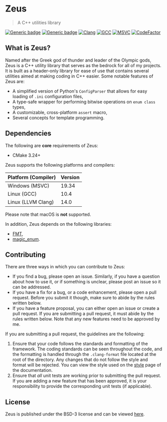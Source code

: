 # Zeus

> A C++ utilities library

[![Generic badge](https://img.shields.io/badge/License-BSD3-blue)](LICENSE)
[![Generic badge](https://img.shields.io/badge/Language-C++20-red.svg)](https://en.wikipedia.org/wiki/C%2B%2B17)
[![Clang](https://github.com/marovira/zeus/actions/workflows/clang.yml/badge.svg)](https://github.com/marovira/zeus/actions/workflows/clang.yml)
[![GCC](https://github.com/marovira/zeus/actions/workflows/gcc.yml/badge.svg)](https://github.com/marovira/zeus/actions/workflows/gcc.yml)
[![MSVC](https://github.com/marovira/zeus/actions/workflows/msvc.yml/badge.svg)](https://github.com/marovira/zeus/actions/workflows/msvc.yml)
[![CodeFactor](https://www.codefactor.io/repository/github/marovira/zeus/badge/master)](https://www.codefactor.io/repository/github/marovira/zeus/overview/master)

## What is Zeus?

Named after the Greek god of thunder and leader of the Olympic gods, Zeus is a C++ utility
library that serves as the bedrock for all of my projects. It is built as a header-only
library for ease of use that contains several utilities aimed at making coding in C++
easier. Some notable features of Zeus are:

* A simplified version of Python's `ConfigParser` that allows for easy loading of `.ini`
  configuration files,
* A type-safe wrapper for performing bitwise operations on `enum class` types,
* A customizable, cross-platform `assert` macro,
* Several concepts for template programming.

## Dependencies

The following are **core** requirements of Zeus:

* CMake 3.24+

Zeus supports the following platforms and compilers:

| Platform (Compiler) | Version |
|---------------------|---------|
| Windows (MSVC) | 19.34 |
| Linux (GCC) | 10.4 |
| Linux (LLVM Clang) | 14.0 |

Please note that macOS is **not** supported.

In addition, Zeus depends on the following libraries:

* [FMT](https://github.com/fmtlib/fmt),
* [magic_enum](https://github.com/Neargye/magic_enum).

## Contributing

There are three ways in which you can contribute to Zeus:

* If you find a bug, please open an issue. Similarly, if you have a question
  about how to use it, or if something is unclear, please post an issue so it
  can be addressed.
* If you have a fix for a bug, or a code enhancement, please open a pull
  request. Before you submit it though, make sure to abide by the rules written
  below.
* If you have a feature proposal, you can either open an issue or create a pull
  request. If you are submitting a pull request, it must abide by the rules
  written below. Note that any new features need to be approved by me.

If you are submitting a pull request, the guidelines are the following:

1. Ensure that your code follows the standards and formatting of the framework.
   The coding standards can be seen throughout the code, and the formatting is
   handled through the `.clang-format` file located at the root of the
   directory. Any changes that do not follow the style and format will be
   rejected. You can view the style used on the
   [style](https://marovira.github.io/zeus/style/) page of the documentation.
2. Ensure that *all* unit tests are working prior to submitting the pull
   request. If you are adding a new feature that has been approved, it is your
   responsibility to provide the corresponding unit tests (if applicable). 

## License

Zeus is published under the BSD-3 license and can be viewed
[here](https://github.com/marovira/zeus/blob/master/LICENSE).
